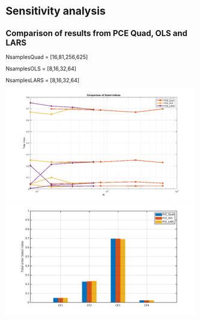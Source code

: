 # Sensitivity analysis

## Comparison of results from PCE Quad, OLS and LARS

NsamplesQuad = [16,81,256,625]

NsamplesOLS = [8,16,32,64]

NsamplesLARS = [8,16,32,64]

<img src="./images/plot_compare.png" width="600" height="300">
<img src="./images/histo_compare.png" width="600" height="300">